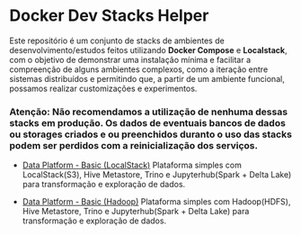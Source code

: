 # Docker Dev Stacks Helper
Este repositório é um conjunto de stacks de ambientes de desenvolvimento/estudos feitos utilizando **Docker Compose** e **Localstack**, com o objetivo de demonstrar uma instalação mínima e facilitar a compreenção de alguns ambientes complexos, como a iteração entre sistemas distribuídos e permitindo que, a partir de um ambiente funcional, possamos realizar customizações e experimentos.

### Atenção: Não recomendamos a utilização de nenhuma dessas stacks em produção. Os dados de eventuais bancos de dados ou storages criados e ou preenchidos duranto o uso das stacks podem ser perdidos com a reinicialização dos serviços.

- [Data Platform - Basic (LocalStack)](./data-platform-basic)
Plataforma simples com LocalStack(S3), Hive Metastore, Trino e Jupyterhub(Spark + Delta Lake) para transformação e exploração de dados.

- [Data Platform - Basic (Hadoop)](./data-platform-basic-hadoop)
Plataforma simples com Hadoop(HDFS), Hive Metastore, Trino e Jupyterhub(Spark + Delta Lake) para transformação e exploração de dados.